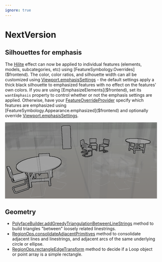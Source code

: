 ```yaml
---
ignore: true
---
```

# NextVersion

## Silhouettes for emphasis

The [Hilite]($common) effect can now be applied to individual features (elements, models, subcategories, etc) using [FeatureSymbology.Overrides]($frontend). The color, color ratios, and silhouette width can all be customized using [Viewport.emphasisSettings]($frontend) - the default settings apply a thick black silhouette to emphasized features with no effect on the features' own colors. If you are using [EmphasizeElements]($frontend), set its `wantEmphasis` property to control whether or not the emphasis settings are applied. Otherwise, have your [FeatureOverrideProvider]($frontend) specify which features are emphasized using [FeatureSymbology.Appearance.emphasized]($frontend) and optionally override [Viewport.emphasisSettings]($frontend).

![emphasis example](./assets/EmphasizedElements.png "Example showing default emphasis settings")

## Geometry

* [PolyfaceBuilder.addGreedyTriangulationBetweenLineStrings]($geometry) method to build triangles "between" loosely related linestrings.
* [RegionOps.consolidateAdjacentPrimitives]($geometry) method to consolidate adjacent lines and linestrings, and adjacent arcs of the same underlying circle or ellipse.
* [RegionOps.rectangleEdgeTransform]($geometry) method to decide if a Loop object or point array is a simple rectangle.

